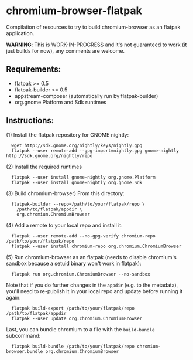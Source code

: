 chromium-browser-flatpak
========================

Compilation of resources to try to build chromium-browser as an flatpak application.

**WARNING**: This is WORK-IN-PROGRESS and it's not guaranteed to work (it just builds for now), any comments are welcome.

Requirements:
------------

  * flatpak >= 0.5
  * flatpak-builder >= 0.5
  * appstream-composer (automatically run by flatpak-builder)
  * org.gnome Platform and Sdk runtimes

Instructions:
-------------

(1) Install the flatpak repository for GNOME nightly:
```
  wget http://sdk.gnome.org/nightly/keys/nightly.gpg
  flatpak --user remote-add --gpg-import=nightly.gpg gnome-nightly http://sdk.gnome.org/nightly/repo
```
(2) Install the required runtimes
```
  flatpak --user install gnome-nightly org.gnome.Platform
  flatpak --user install gnome-nightly org.gnome.Sdk
```
(3) Build chromium-browser) From this directory:
```
  flatpak-builder --repo=/path/to/your/flatpak/repo \
    /path/to/flatpak/appdir \
    org.chromium.ChromiumBrowser
```
(4) Add a remote to your local repo and install it:
```
  flatpak --user remote-add --no-gpg-verify chromium-repo /path/to/your/flatpak/repo
  flatpak --user install chromium-repo org.chromium.ChromiumBrowser
```
(5) Run chromium-browser as an flatpak (needs to disable chromium's sandbox because a setuid binary won't work in flatpak):
```
  flatpak run org.chromium.ChromiumBrowser --no-sandbox
```

Note that if you do further changes in the `appdir` (e.g. to the metadata), you'll need to re-publish it in your local repo and update before running it again:
```
  flatpak build-export /path/to/your/flatpak/repo /path/to/flatpak/appdir
  flatpak --user update org.chromium.ChromiumBrowser
```

Last, you can bundle chromium to a file with the `build-bundle` subcommand:
```
  flatpak build-bundle /path/to/your/flatpak/repo chromium-browser.bundle org.chromium.ChromiumBrowser
```
